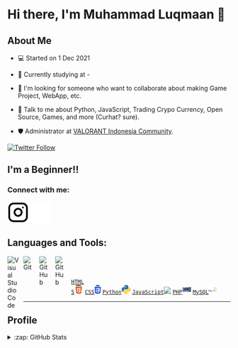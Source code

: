 # Hi there, I'm Muhammad Luqmaan 👋 

<h2> About Me</h2>

- 💻 Started on 1 Dec 2021 

- 🎒 Currently studying at -

- 👯 I'm looking for someone who want to collaborate about making Game Project, WebApp, etc. 

- 💬 Talk to me about Python, JavaScript, Trading Crypo Currency, Open Source, Games, and more (Curhat? sure).

- 🛡️ Administrator at [VALORANT Indonesia Community](https://discord.gg/valorantindonesia).

[![Twitter Follow](https://img.shields.io/badge/-Follow%20%40muhammad.luqmaan__-blue?logo=instagram)](https://www.instagram.com/muhammad.luqmaan_/)

## I'm a Beginner!!

### Connect with me:


[![website](./img/instagram-light.svg)](https://www.instagram.com/muhammad.luqmaan_/#gh-light-mode-only)
[![website](./img/instagram-dark.svg)](https://www.instagram.com/muhammad.luqmaan_/#gh-dark-mode-only)

## Languages and Tools:

[<img align="left" alt="Visual Studio Code" width="26px" src="https://cdn.jsdelivr.net/gh/devicons/devicon/icons/vscode/vscode-original.svg" style="padding-right:10px;" />][webdevplaylist]
[<img align="left" alt="Git" width="26px" src="https://cdn.jsdelivr.net/gh/devicons/devicon/icons/git/git-original.svg" style="padding-right:10px;" />][webdevplaylist]
[<img align="left" alt="GitHub" width="26px" src="https://user-images.githubusercontent.com/3369400/139447912-e0f43f33-6d9f-45f8-be46-2df5bbc91289.png" style="padding-right:10px;" />](https://github.com/Maan-py/#gh-dark-mode-only)
[<img align="left" alt="GitHub" width="26px" src="https://user-images.githubusercontent.com/3369400/139448065-39a229ba-4b06-434b-bc67-616e2ed80c8f.png" style="padding-right:10px;" />](https://github.com/Maan-py/#gh-light-mode-only)

</br>
</br>

<code><a href="https://www.w3.org/html/" target="_blank"><span>HTML 5</span><img height="20" src="https://raw.githubusercontent.com/WilloIzCitron/WilloIzCitron/447d57790bc691f7d3cfd303ee6826543d14d1e9/HTML5_Logo.svg"></a></code>
  <code><a href="https://www.w3schools.com/css/" target="_blank"><span>CSS</span><img height="20" src="https://github.com/WilloIzCitron/WilloIzCitron/blob/main/CSS3_logo_and_wordmark.svg.png"></a></code>
   <code><a href="https://www.python.org" target="_blank"><span>Python</span><img height="20" src="https://raw.githubusercontent.com/WilloIzCitron/WilloIzCitron/447d57790bc691f7d3cfd303ee6826543d14d1e9/Python-logo-notext.svg"></a></code>
   <code><a href="https://developer.mozilla.org/en-US/docs/Web/JavaScript" target="_blank"><span>JavaScript</span><img height="20" src="https://upload.wikimedia.org/wikipedia/commons/thumb/6/6a/JavaScript-logo.png/600px-JavaScript-logo.png"></a></code>
  <code><a href="https://www.php.net/" target="_blank"><span>PHP</span><img height="20" src="https://raw.githubusercontent.com/devicons/devicon/master/icons/php/php-original.svg"></a></code>
  <code><a href="https://www.mysql.com/" target="_blank"><span>MySQL</span><img height="20" src="https://raw.githubusercontent.com/devicons/devicon/master/icons/mysql/mysql-original-wordmark.svg"></a></code>
  
---

## Profile

<details>
  <summary>:zap: GitHub Stats</summary>

 [![Top Langs](https://github-readme-stats.vercel.app/api/top-langs/?username=Maan-py&layout=compact)](https://github.com/anuraghazra/github-readme-stats)

![Maan's GitHub stats](https://github-readme-stats.vercel.app/api?username=Maan-py&show_icons=true&theme=radical)

<p><img align="center" src="https://github-readme-streak-stats.herokuapp.com/?user=Maan-py&" alt="miezbot" /></p>
</details>

[website]: https://codeSTACKr.com
[course]: http://vsCodeHero.com
[twitter]: https://twitter.com/codeSTACKr
[youtube]: https://youtube.com/codeSTACKr
[instagram]: https://instagram.com/codeSTACKr
[linkedin]: https://linkedin.com/in/codeSTACKr
[webdevplaylist]: https://www.youtube.com/playlist?list=PLkwxH9e_vrAJ0WbEsFA9W3I1W-g_BTsbt
[jsplaylist]: https://www.youtube.com/playlist?list=PLkwxH9e_vrALRJKu7wfXby3MKeflhTu6B
[cssplaylist]: https://www.youtube.com/playlist?list=PLkwxH9e_vrALSdvZuEh6gqQdmDoDIoqz4
[reactplaylist]: https://www.youtube.com/playlist?list=PLkwxH9e_vrAK4TdffpxKY3QGyHCpxFcQ0
